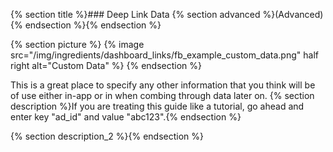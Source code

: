 
{% section title %}### Deep Link Data {% section advanced %}(Advanced){% endsection %}{% endsection %}

{% section picture %}
{% image src="/img/ingredients/dashboard_links/fb_example_custom_data.png" half right alt="Custom Data" %}
{% endsection %}

This is a great place to specify any other information that you think will be of use either in-app or in when combing through data later on. {% section description %}If you are treating this guide like a tutorial, go ahead and enter key "ad_id" and value "abc123".{% endsection %}


{% section description_2 %}{% endsection %}
